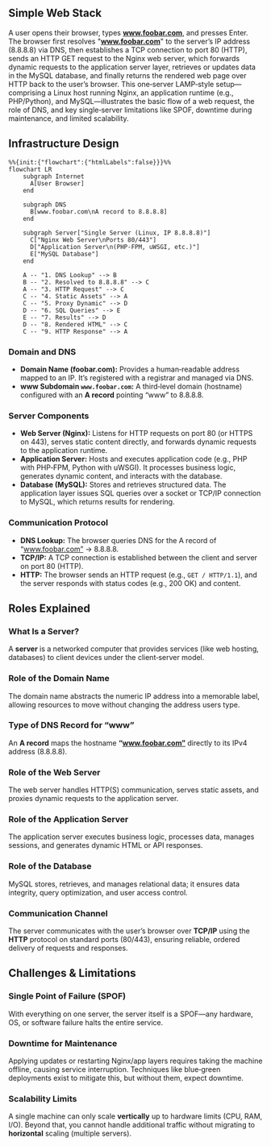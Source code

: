 ## Simple Web Stack

A user opens their browser, types **www.foobar.com**, and presses Enter. The browser first resolves "**www.foobar.com**" to the server’s IP address (8.8.8.8) via DNS, then establishes a TCP connection to port 80 (HTTP), sends an HTTP GET request to the Nginx web server, which forwards dynamic requests to the application server layer, retrieves or updates data in the MySQL database, and finally returns the rendered web page over HTTP back to the user’s browser. This one‑server LAMP‑style setup—comprising a Linux host running Nginx, an application runtime (e.g., PHP/Python), and MySQL—illustrates the basic flow of a web request, the role of DNS, and key single‑server limitations like SPOF, downtime during maintenance, and limited scalability.

## Infrastructure Design

```mermaid
%%{init:{"flowchart":{"htmlLabels":false}}}%%
flowchart LR
    subgraph Internet
      A[User Browser]
    end

    subgraph DNS
      B[www.foobar.com\nA record to 8.8.8.8]
    end

    subgraph Server["Single Server (Linux, IP 8.8.8.8)"]
      C["Nginx Web Server\nPorts 80/443"]
      D["Application Server\n(PHP‑FPM, uWSGI, etc.)"]
      E["MySQL Database"]
    end

    A -- "1. DNS Lookup" --> B
    B -- "2. Resolved to 8.8.8.8" --> C
    A -- "3. HTTP Request" --> C
    C -- "4. Static Assets" --> A
    C -- "5. Proxy Dynamic" --> D
    D -- "6. SQL Queries" --> E
    E -- "7. Results" --> D
    D -- "8. Rendered HTML" --> C
    C -- "9. HTTP Response" --> A
```

### Domain and DNS

* **Domain Name (foobar.com):** Provides a human‑readable address mapped to an IP. It’s registered with a registrar and managed via DNS.
* **www Subdomain `www.foobar.com`:** A third‑level domain (hostname) configured with an **A record** pointing “www” to 8.8.8.8.

### Server Components

* **Web Server (Nginx):** Listens for HTTP requests on port 80 (or HTTPS on 443), serves static content directly, and forwards dynamic requests to the application runtime.
* **Application Server:** Hosts and executes application code (e.g., PHP with PHP‑FPM, Python with uWSGI). It processes business logic, generates dynamic content, and interacts with the database.
* **Database (MySQL):** Stores and retrieves structured data. The application layer issues SQL queries over a socket or TCP/IP connection to MySQL, which returns results for rendering.

### Communication Protocol

* **DNS Lookup:** The browser queries DNS for the A record of “www.foobar.com” → 8.8.8.8.
* **TCP/IP:** A TCP connection is established between the client and server on port 80 (HTTP).
* **HTTP:** The browser sends an HTTP request (e.g., `GET / HTTP/1.1`), and the server responds with status codes (e.g., 200 OK) and content.

## Roles Explained

### What Is a Server?

A **server** is a networked computer that provides services (like web hosting, databases) to client devices under the client‑server model.

### Role of the Domain Name

The domain name abstracts the numeric IP address into a memorable label, allowing resources to move without changing the address users type.

### Type of DNS Record for “www”

An **A record** maps the hostname **“www.foobar.com”** directly to its IPv4 address (8.8.8.8).

### Role of the Web Server

The web server handles HTTP(S) communication, serves static assets, and proxies dynamic requests to the application server.

### Role of the Application Server

The application server executes business logic, processes data, manages sessions, and generates dynamic HTML or API responses.

### Role of the Database

MySQL stores, retrieves, and manages relational data; it ensures data integrity, query optimization, and user access control.

### Communication Channel

The server communicates with the user’s browser over **TCP/IP** using the **HTTP** protocol on standard ports (80/443), ensuring reliable, ordered delivery of requests and responses.

## Challenges & Limitations

### Single Point of Failure (SPOF)

With everything on one server, the server itself is a SPOF—any hardware, OS, or software failure halts the entire service.

### Downtime for Maintenance

Applying updates or restarting Nginx/app layers requires taking the machine offline, causing service interruption. Techniques like blue‑green deployments exist to mitigate this, but without them, expect downtime.

### Scalability Limits

A single machine can only scale **vertically** up to hardware limits (CPU, RAM, I/O). Beyond that, you cannot handle additional traffic without migrating to **horizontal** scaling (multiple servers).
